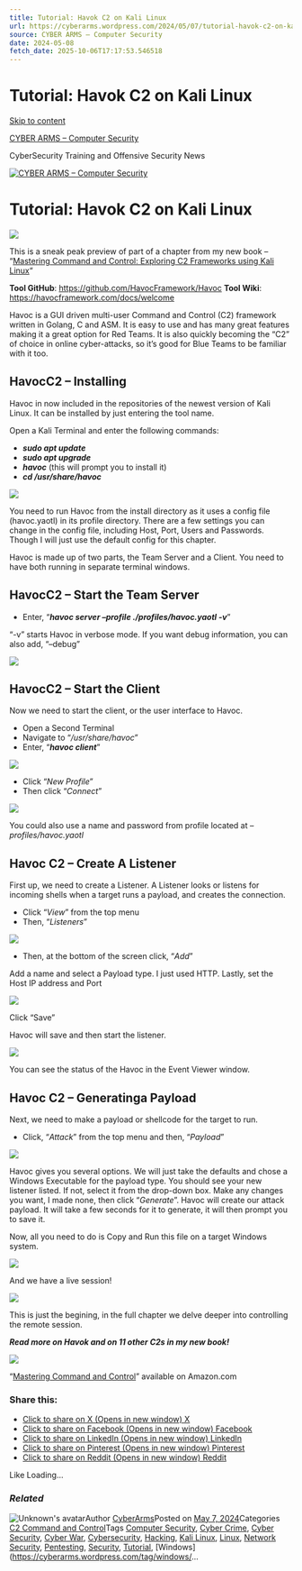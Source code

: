 ```yaml
---
title: Tutorial: Havok C2 on Kali Linux
url: https://cyberarms.wordpress.com/2024/05/07/tutorial-havok-c2-on-kali-linux/
source: CYBER ARMS – Computer Security
date: 2024-05-08
fetch_date: 2025-10-06T17:17:53.546518
---
```


# Tutorial: Havok C2 on Kali Linux

[Skip to content](#content)

[CYBER ARMS – Computer Security](https://cyberarms.wordpress.com/)

CyberSecurity Training and Offensive Security News

[![CYBER ARMS – Computer Security](https://cyberarms.wordpress.com/wp-content/uploads/2024/05/cyberarms-security-1.jpg)](https://cyberarms.wordpress.com/)

# Tutorial: Havok C2 on Kali Linux

![](https://cyberarms.wordpress.com/wp-content/uploads/2024/05/havoc-c2-tutorial.jpg?w=1152)

This is a sneak peak preview of part of a chapter from my new book – “[Mastering Command and Control: Exploring C2 Frameworks using Kali Linux](https://www.amazon.com/Mastering-Command-Control-Exploring-Frameworks/dp/B0D1J6R6R8/)“

**Tool GitHub**: <https://github.com/HavocFramework/Havoc>
**Tool Wiki**: <https://havocframework.com/docs/welcome>

Havoc is a GUI driven multi-user Command and Control (C2) framework written in Golang, C and ASM. It is easy to use and has many great features making it a great option for Red Teams. It is also quickly becoming the “C2” of choice in online cyber-attacks, so it’s good for Blue Teams to be familiar with it too.

## Havoc**C2 – Installing**

Havoc in now included in the repositories of the newest version of Kali Linux. It can be installed by just entering the tool name.

Open a Kali Terminal and enter the following commands:

* ***sudo apt update***
* ***sudo apt upgrade***
* ***havoc*** (this will prompt you to install it)
* ***cd /usr/share/havoc***

[![](https://cyberarms.wordpress.com/wp-content/uploads/2024/05/havok-c2-kali-linux.jpg?w=496)](https://cyberarms.wordpress.com/wp-content/uploads/2024/05/havok-c2-kali-linux.jpg)

You need to run Havoc from the install directory as it uses a config file (havoc.yaotl) in its profile directory. There are a few settings you can change in the config file, including Host, Port, Users and Passwords. Though I will just use the default config for this chapter.

Havoc is made up of two parts, the Team Server and a Client. You need to have both running in separate terminal windows.

## Havoc**C2 – Start the Team Server**

* Enter, “***havoc server –profile ./profiles/havoc.yaotl -v***”

“-v” starts Havoc in verbose mode. If you want debug information, you can also add, “–debug”

[![](https://cyberarms.wordpress.com/wp-content/uploads/2024/05/havok-c2-kali-linux-2.jpg?w=1024)](https://cyberarms.wordpress.com/wp-content/uploads/2024/05/havok-c2-kali-linux-2.jpg)

## Havoc**C2 – Start the Client**

Now we need to start the client, or the user interface to Havoc.

* Open a Second Terminal
* Navigate to “*/usr/share/havoc*”
* Enter, “***havoc client***”

[![](https://cyberarms.wordpress.com/wp-content/uploads/2024/05/havok-c2-kali-linux-3.jpg?w=1024)](https://cyberarms.wordpress.com/wp-content/uploads/2024/05/havok-c2-kali-linux-3.jpg)

* Click “*New Profile*”
* Then click “*Connect*”

[![](https://cyberarms.wordpress.com/wp-content/uploads/2024/05/havok-c2-tutorial-4.jpg?w=504)](https://cyberarms.wordpress.com/wp-content/uploads/2024/05/havok-c2-tutorial-4.jpg)

You could also use a name and password from profile located at – *profiles/havoc.yaotl*

## **Havoc C2 – Create A Listener**

First up, we need to create a Listener. A Listener looks or listens for incoming shells when a target runs a payload, and creates the connection.

* Click “*View*” from the top menu
* Then, “*Listeners*”

[![](https://cyberarms.wordpress.com/wp-content/uploads/2024/05/havok-c2-tutorial-5.jpg?w=347)](https://cyberarms.wordpress.com/wp-content/uploads/2024/05/havok-c2-tutorial-5.jpg)

* Then, at the bottom of the screen click, “*Add*”

Add a name and select a Payload type. I just used HTTP. Lastly, set the Host IP address and Port

[![](https://cyberarms.wordpress.com/wp-content/uploads/2024/05/havok-c2-tutorial-6.jpg?w=560)](https://cyberarms.wordpress.com/wp-content/uploads/2024/05/havok-c2-tutorial-6.jpg)

Click “Save”

Havoc will save and then start the listener.

[![](https://cyberarms.wordpress.com/wp-content/uploads/2024/05/havok-c2-tutorial-7.jpg?w=579)](https://cyberarms.wordpress.com/wp-content/uploads/2024/05/havok-c2-tutorial-7.jpg)

You can see the status of the Havoc in the Event Viewer window.

## Havoc **C2 – Ge****nerating****a Payload**

Next, we need to make a payload or shellcode for the target to run.

* Click, “*Attack*” from the top menu and then, “*Payload*”

[![](https://cyberarms.wordpress.com/wp-content/uploads/2024/05/havok-c2-tutorial-kali.jpg?w=568)](https://cyberarms.wordpress.com/wp-content/uploads/2024/05/havok-c2-tutorial-kali.jpg)

Havoc gives you several options. We will just take the defaults and chose a Windows Executable for the payload type. You should see your new listener listed. If not, select it from the drop-down box. Make any changes you want, I made none, then click “*Generate*”. Havoc will create our attack payload. It will take a few seconds for it to generate, it will then prompt you to save it.

Now, all you need to do is Copy and Run this file on a target Windows system.

[![](https://cyberarms.wordpress.com/wp-content/uploads/2024/05/havok-c2-tutorial-9-1.jpg?w=638)](https://cyberarms.wordpress.com/wp-content/uploads/2024/05/havok-c2-tutorial-9-1.jpg)

And we have a live session!

[![](https://cyberarms.wordpress.com/wp-content/uploads/2024/05/havok-c2-tutorial-10.jpg?w=817)](https://cyberarms.wordpress.com/wp-content/uploads/2024/05/havok-c2-tutorial-10.jpg)

This is just the begining, in the full chapter we delve deeper into controlling the remote session.

***Read more on Havok and on 11 other C2s in my new book!***

[![](https://cyberarms.wordpress.com/wp-content/uploads/2024/05/front-cover.jpg?w=830)](https://www.amazon.com/Mastering-Command-Control-Exploring-Frameworks/dp/B0D1J6R6R8/)

“[Mastering Command and Control](https://www.amazon.com/Mastering-Command-Control-Exploring-Frameworks/dp/B0D1J6R6R8/)” available on Amazon.com

### Share this:

* [Click to share on X (Opens in new window)
  X](https://cyberarms.wordpress.com/2024/05/07/tutorial-havok-c2-on-kali-linux/?share=twitter)
* [Click to share on Facebook (Opens in new window)
  Facebook](https://cyberarms.wordpress.com/2024/05/07/tutorial-havok-c2-on-kali-linux/?share=facebook)
* [Click to share on LinkedIn (Opens in new window)
  LinkedIn](https://cyberarms.wordpress.com/2024/05/07/tutorial-havok-c2-on-kali-linux/?share=linkedin)
* [Click to share on Pinterest (Opens in new window)
  Pinterest](https://cyberarms.wordpress.com/2024/05/07/tutorial-havok-c2-on-kali-linux/?share=pinterest)
* [Click to share on Reddit (Opens in new window)
  Reddit](https://cyberarms.wordpress.com/2024/05/07/tutorial-havok-c2-on-kali-linux/?share=reddit)

Like Loading...

### *Related*

![Unknown's avatar](https://0.gravatar.com/avatar/f0b8f7b136ca9027fe703cd7f8b882e83849e60171ec3983255fc21bbad6bd8f?s=49&d=https%3A%2F%2F0.gravatar.com%2Favatar%2Fad516503a11cd5ca435acc9bb6523536%3Fs%3D49&r=G)Author  [CyberArms](https://cyberarms.wordpress.com/author/cyberarms/)Posted on [May 7, 2024](https://cyberarms.wordpress.com/2024/05/07/tutorial-havok-c2-on-kali-linux/)Categories [C2 Command and Control](https://cyberarms.wordpress.com/category/c2-command-and-control/)Tags [Computer Security](https://cyberarms.wordpress.com/tag/computer-security/), [Cyber Crime](https://cyberarms.wordpress.com/tag/cyber-crime/), [Cyber Security](https://cyberarms.wordpress.com/tag/cyber-security/), [Cyber War](https://cyberarms.wordpress.com/tag/cyber-war/), [Cybersecurity](https://cyberarms.wordpress.com/tag/cybersecurity/), [Hacking](https://cyberarms.wordpress.com/tag/hacking/), [Kali Linux](https://cyberarms.wordpress.com/tag/kali-linux/), [Linux](https://cyberarms.wordpress.com/tag/linux/), [Network Security](https://cyberarms.wordpress.com/tag/network-security/), [Pentesting](https://cyberarms.wordpress.com/tag/pentesting/), [Security](https://cyberarms.wordpress.com/tag/security/), [Tutorial](https://cyberarms.wordpress.com/tag/tutorial/), [Windows](https://cyberarms.wordpress.com/tag/windows/...